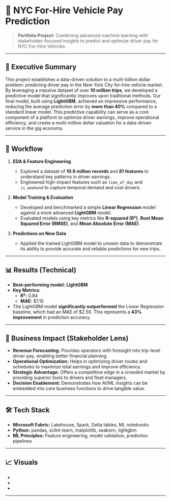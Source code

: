 # 🚖 NYC For-Hire Vehicle Pay Prediction

> **Portfolio Project:** Combining advanced machine learning with stakeholder-focused insights to predict and optimize driver pay for NYC For-Hire Vehicles.

---

## 🌟 Executive Summary

This project establishes a data-driven solution to a multi-billion dollar problem: predicting driver pay in the New York City for-hire vehicle market. By leveraging a massive dataset of over **10 million trips**, we developed a predictive model that significantly improves upon traditional methods. Our final model, built using **LightGBM**, achieved an impressive performance, reducing the average prediction error by **more than 40%** compared to a standard linear model. This predictive capability can serve as a core component of a platform to optimize driver earnings, improve operational efficiency, and create a multi-million dollar valuation for a data-driven service in the gig economy.

---

## 🚀 Workflow

1.  **EDA & Feature Engineering**
    * Explored a dataset of **10.6 million records** and **81 features** to understand key patterns in driver earnings.
    * Engineered high-impact features such as `time_of_day` and `is_weekend` to capture temporal demand and cost drivers.

2.  **Model Training & Evaluation**
    * Developed and benchmarked a simple **Linear Regression** model against a more advanced **LightGBM** model.
    * Evaluated models using key metrics like **R-squared (R²)**, **Root Mean Squared Error (RMSE)**, and **Mean Absolute Error (MAE)**.

3.  **Predictions on New Data**
    * Applied the trained LightGBM model to unseen data to demonstrate its ability to provide accurate and reliable predictions for new trips.

---

## 📊 Results (Technical)

* **Best-performing model:** **LightGBM**
* **Key Metrics:**
    * **R²:** 0.84
    * **MAE:** \$1.10
* The LightGBM model **significantly outperformed** the Linear Regression baseline, which had an MAE of \$2.50. This represents a **43% improvement** in prediction accuracy.

---

## 💼 Business Impact (Stakeholder Lens)

* **Revenue Forecasting:** Provides operators with foresight into trip-level driver pay, enabling better financial planning.
* **Operational Optimization:** Helps in optimizing driver routes and schedules to maximize total earnings and improve efficiency.
* **Strategic Advantage:** Offers a competitive edge in a crowded market by providing superior tools to drivers and fleet managers.
* **Decision Enablement:** Demonstrates how AI/ML insights can be embedded into core business functions to drive tangible value.

---

## 🛠 Tech Stack

* **Microsoft Fabric:** Lakehouse, Spark, Delta tables, ML notebooks
* **Python:** pandas, scikit-learn, matplotlib, seaborn, lightgbm
* **ML Principles:** Feature engineering, model validation, prediction pipelines

---

## 📈 Visuals

* 
* 
* 

---
